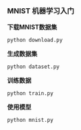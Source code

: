 ### MNIST 机器学习入门

**下载MNIST数据集**
```
python download.py
```

**生成数据集**
```
python dataset.py
```

**训练数据**
```
python train.py
```

**使用模型**
```
python mnist.py
```